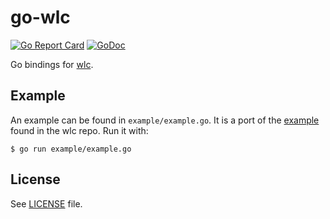 # go-wlc

[![Go Report Card](https://goreportcard.com/badge/github.com/mikkeloscar/go-wlc)](https://goreportcard.com/report/github.com/mikkeloscar/go-wlc)
[![GoDoc](https://godoc.org/github.com/mikkeloscar/go-wlc?status.svg)](https://godoc.org/github.com/mikkeloscar/go-wlc)

Go bindings for [wlc](http://github.com/Cloudef/wlc).

## Example

An example can be found in `example/example.go`. It is a port of the
[example](https://github.com/Cloudef/wlc/blob/master/example/example.c)
found in the wlc repo. Run it with:

```
$ go run example/example.go
```

## License

See [LICENSE](LICENSE) file.
